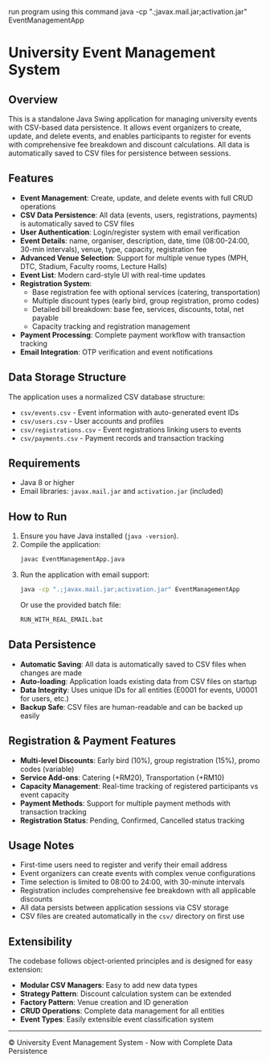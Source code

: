 run program using this command 
java -cp ".;javax.mail.jar;activation.jar" EventManagementApp

# University Event Management System

## Overview
This is a standalone Java Swing application for managing university events with CSV-based data persistence. It allows event organizers to create, update, and delete events, and enables participants to register for events with comprehensive fee breakdown and discount calculations. All data is automatically saved to CSV files for persistence between sessions.

## Features
- **Event Management**: Create, update, and delete events with full CRUD operations
- **CSV Data Persistence**: All data (events, users, registrations, payments) is automatically saved to CSV files
- **User Authentication**: Login/register system with email verification
- **Event Details**: name, organiser, description, date, time (08:00-24:00, 30-min intervals), venue, type, capacity, registration fee
- **Advanced Venue Selection**: Support for multiple venue types (MPH, DTC, Stadium, Faculty rooms, Lecture Halls)
- **Event List**: Modern card-style UI with real-time updates
- **Registration System**: 
  - Base registration fee with optional services (catering, transportation)
  - Multiple discount types (early bird, group registration, promo codes)
  - Detailed bill breakdown: base fee, services, discounts, total, net payable
  - Capacity tracking and registration management
- **Payment Processing**: Complete payment workflow with transaction tracking
- **Email Integration**: OTP verification and event notifications

## Data Storage Structure
The application uses a normalized CSV database structure:
- `csv/events.csv` - Event information with auto-generated event IDs
- `csv/users.csv` - User accounts and profiles
- `csv/registrations.csv` - Event registrations linking users to events
- `csv/payments.csv` - Payment records and transaction tracking

## Requirements
- Java 8 or higher
- Email libraries: `javax.mail.jar` and `activation.jar` (included)

## How to Run
1. Ensure you have Java installed (`java -version`).
2. Compile the application:
   ```sh
   javac EventManagementApp.java
   ```
3. Run the application with email support:
   ```sh
   java -cp ".;javax.mail.jar;activation.jar" EventManagementApp
   ```
   Or use the provided batch file:
   ```sh
   RUN_WITH_REAL_EMAIL.bat
   ```

## Data Persistence
- **Automatic Saving**: All data is automatically saved to CSV files when changes are made
- **Auto-loading**: Application loads existing data from CSV files on startup
- **Data Integrity**: Uses unique IDs for all entities (E0001 for events, U0001 for users, etc.)
- **Backup Safe**: CSV files are human-readable and can be backed up easily

## Registration & Payment Features
- **Multi-level Discounts**: Early bird (10%), group registration (15%), promo codes (variable)
- **Service Add-ons**: Catering (+RM20), Transportation (+RM10)
- **Capacity Management**: Real-time tracking of registered participants vs event capacity
- **Payment Methods**: Support for multiple payment methods with transaction tracking
- **Registration Status**: Pending, Confirmed, Cancelled status tracking

## Usage Notes
- First-time users need to register and verify their email address
- Event organizers can create events with complex venue configurations
- Time selection is limited to 08:00 to 24:00, with 30-minute intervals
- Registration includes comprehensive fee breakdown with all applicable discounts
- All data persists between application sessions via CSV storage
- CSV files are created automatically in the `csv/` directory on first use

## Extensibility
The codebase follows object-oriented principles and is designed for easy extension:
- **Modular CSV Managers**: Easy to add new data types
- **Strategy Pattern**: Discount calculation system can be extended
- **Factory Pattern**: Venue creation and ID generation
- **CRUD Operations**: Complete data management for all entities
- **Event Types**: Easily extensible event classification system

---

© University Event Management System - Now with Complete Data Persistence 